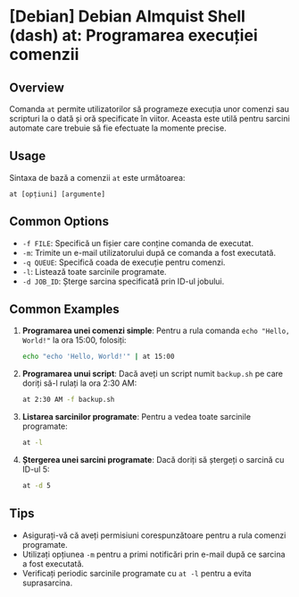 # [Debian] Debian Almquist Shell (dash) at: Programarea execuției comenzii

## Overview
Comanda `at` permite utilizatorilor să programeze execuția unor comenzi sau scripturi la o dată și oră specificate în viitor. Aceasta este utilă pentru sarcini automate care trebuie să fie efectuate la momente precise.

## Usage
Sintaxa de bază a comenzii `at` este următoarea:

```
at [opțiuni] [argumente]
```

## Common Options
- `-f FILE`: Specifică un fișier care conține comanda de executat.
- `-m`: Trimite un e-mail utilizatorului după ce comanda a fost executată.
- `-q QUEUE`: Specifică coada de execuție pentru comenzi.
- `-l`: Listează toate sarcinile programate.
- `-d JOB_ID`: Șterge sarcina specificată prin ID-ul jobului.

## Common Examples
1. **Programarea unei comenzi simple**:
   Pentru a rula comanda `echo "Hello, World!"` la ora 15:00, folosiți:
   ```bash
   echo "echo 'Hello, World!'" | at 15:00
   ```

2. **Programarea unui script**:
   Dacă aveți un script numit `backup.sh` pe care doriți să-l rulați la ora 2:30 AM:
   ```bash
   at 2:30 AM -f backup.sh
   ```

3. **Listarea sarcinilor programate**:
   Pentru a vedea toate sarcinile programate:
   ```bash
   at -l
   ```

4. **Ștergerea unei sarcini programate**:
   Dacă doriți să ștergeți o sarcină cu ID-ul 5:
   ```bash
   at -d 5
   ```

## Tips
- Asigurați-vă că aveți permisiuni corespunzătoare pentru a rula comenzi programate.
- Utilizați opțiunea `-m` pentru a primi notificări prin e-mail după ce sarcina a fost executată.
- Verificați periodic sarcinile programate cu `at -l` pentru a evita suprasarcina.